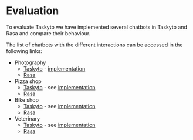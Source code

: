 
# Evaluation

To evaluate Taskyto we have implemented several chatbots in Taskyto and Rasa and compare
their behaviour.

The list of chatbots with the different interactions can be accessed in the following links:

 * Photography 
   - [Taskyto](photography.md) - [implementation](../examples/yaml/photography)
   - [Rasa](photography-rasa.md)
 * Pizza shop 
   - [Taskyto](pizza.md) - see [implementation](../examples/yaml/pizza-shop)
   - [Rasa](pizza-rasa.md)
 * Bike shop 
   - [Taskyto](bikeshop.md) - see [implementation](../examples/yaml/bike-shop)
   - [Rasa](bikeshop-rasa.md)
* Veterinary 
   - [Taskyto](veterinary.md) - see [implementation](../examples/yaml/veterinary)
   - [Rasa](veterinary-rasa.md)

